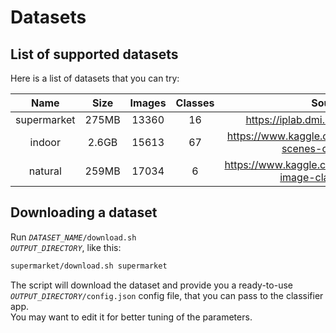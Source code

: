 # Datasets

## List of supported datasets

Here is a list of datasets that you can try:

| Name               | Size  | Images | Classes | Source                                                       |
| :----------------: | :---: | :----: | :-----: | :----------------------------------------------------------: |
| supermarket        | 275MB | 13360  | 16      | https://iplab.dmi.unict.it/MLC2018/                          |
| indoor             | 2.6GB | 15613  | 67      | https://www.kaggle.com/itsahmad/indoor-scenes-cvpr-2019      |
| natural            | 259MB | 17034  | 6       | https://www.kaggle.com/puneet6060/intel-image-classification |

## Downloading a dataset

Run <code>*DATASET_NAME*/download.sh *OUTPUT_DIRECTORY*</code>, like this:
```bash
supermarket/download.sh supermarket
```
The script will download the dataset and provide you a ready-to-use <code>*OUTPUT_DIRECTORY*/config.json</code> config file, that you can pass to the classifier app.  
You may want to edit it for better tuning of the parameters.
